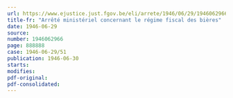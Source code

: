 ```yaml
---
url: https://www.ejustice.just.fgov.be/eli/arrete/1946/06/29/1946062966/justel
title-fr: "Arrêté ministériel concernant le régime fiscal des bières"
date: 1946-06-29
source:
number: 1946062966
page: 888888
case: 1946-06-29/51
publication: 1946-06-30
starts:
modifies:
pdf-original:
pdf-consolidated:
---
```


